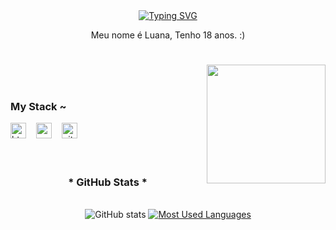 <div align="center">
  <a href="https://git.io/typing-svg">
    <a href="https://git.io/typing-svg"><img src="https://readme-typing-svg.demolab.com?font=Fira+Code&pause=1000&color=FF00F6&width=435&lines=%E2%8A%B9+Bem+Vindo(a)+ao+meu+perfil!+%CB%99%E1%B5%95%CB%99+%E2%8A%B9;%E2%80%8E+%E2%80%8E+%E2%80%8E+%E2%80%8E+%E2%80%8E+%E2%80%8E+%E2%80%8E+%E2%80%8E+%E2%80%8E%E2%8A%B9+%CB%99%E1%B5%95%CB%99+Sobre+mim+%E2%8A%B9" alt="Typing SVG" /></a>
  </a>
</div>

<p align="center">Meu nome é Luana, Tenho 18 anos. :)
  
#

<img align="right" alt="" height="190px" src="https://i.pinimg.com/originals/eb/50/87/eb50875a68b04b0480fa929af2c7547c.gif">

  <br>
  <br>
  
<h3 align="left">My Stack ~</h3>

<div align="left">
  <img src="https://cdn.jsdelivr.net/gh/devicons/devicon/icons/html5/html5-original.svg" height="25" alt="html5 logo"  />
  <img width="8" />
  <img src="https://cdn.jsdelivr.net/gh/devicons/devicon/icons/css3/css3-original.svg" height="25" alt="css3 logo"  />
  <img width="8" />
  <img src="https://img.icons8.com/?size=100&id=20906&format=png&color=000000" height="25" alt="git logo" />

  <br>
  <br>
  
</div>

#

<div style="text-align: center;" align="center">
  <h3>* GitHub Stats *</h3>
  <br>
  <img src="https://github-readme-stats-git-masterrstaa-rickstaa.vercel.app/api?username=LuaT0p&hide_title=true&show_icons=true&include_all_commits=false&count_private=true&line_height=25&hide=issues&bg_color=000&title_color=FF00F6&text_color=FFF&border_radius=3&border_color=36123c&icon_color=FF00F6&theme=jolly" alt="GitHub stats">

  <a href="https://github.com/LuaT0p/github-readme-stats">
    <img src="https://github-readme-stats-git-masterrstaa-rickstaa.vercel.app/api/top-langs/?username=LuaT0p&line_height=10&card_width=290&layout=compact&hide_title=false&count_private=true&langs_count=4&show_icons=true&title_color=FF00F6&hide=html,scss,less&bg_color=000&text_color=8B8B8B&border_radius=3&border_color=561760&count_private=true" alt="Most Used Languages">
  </a>
</div>
